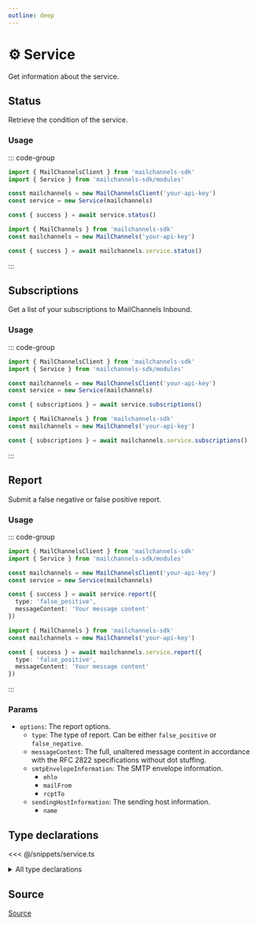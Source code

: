 ```yaml
---
outline: deep
---
```


# ⚙️ Service <Badge type="tip" text="module" /> <Badge type="tip" text="Inbound API" />

<!-- #region description -->
Get information about the service.
<!-- #endregion description -->

## Status <Badge type="info" text="method" />

Retrieve the condition of the service.

### Usage

::: code-group
```ts [modular.ts]
import { MailChannelsClient } from 'mailchannels-sdk'
import { Service } from 'mailchannels-sdk/modules'

const mailchannels = new MailChannelsClient('your-api-key')
const service = new Service(mailchannels)

const { success } = await service.status()
```

```ts [full.ts]
import { MailChannels } from 'mailchannels-sdk'
const mailchannels = new MailChannels('your-api-key')

const { success } = await mailchannels.service.status()
```
:::

## Subscriptions <Badge type="info" text="method" />

Get a list of your subscriptions to MailChannels Inbound.

### Usage

::: code-group
```ts [modular.ts]
import { MailChannelsClient } from 'mailchannels-sdk'
import { Service } from 'mailchannels-sdk/modules'

const mailchannels = new MailChannelsClient('your-api-key')
const service = new Service(mailchannels)

const { subscriptions } = await service.subscriptions()
```

```ts [full.ts]
import { MailChannels } from 'mailchannels-sdk'
const mailchannels = new MailChannels('your-api-key')

const { subscriptions } = await mailchannels.service.subscriptions()
```
:::

## Report <Badge type="info" text="method" />

Submit a false negative or false positive report.

### Usage

::: code-group
```ts [modular.ts]
import { MailChannelsClient } from 'mailchannels-sdk'
import { Service } from 'mailchannels-sdk/modules'

const mailchannels = new MailChannelsClient('your-api-key')
const service = new Service(mailchannels)

const { success } = await service.report({
  type: 'false_positive',
  messageContent: 'Your message content'
})
```

```ts [full.ts]
import { MailChannels } from 'mailchannels-sdk'
const mailchannels = new MailChannels('your-api-key')

const { success } = await mailchannels.service.report({
  type: 'false_positive',
  messageContent: 'Your message content'
})
```
:::

### Params

- `options`: The report options.
  - `type`: The type of report. Can be either `false_positive` or `false_negative`.
  - `messageContent`: The full, unaltered message content in accordance with the RFC 2822 specifications without dot stuffing.
  - `smtpEnvelopeInformation`: The SMTP envelope information.
    - `ehlo`
    - `mailFrom`
    - `rcptTo`
  - `sendingHostInformation`: The sending host information.
    - `name`

## Type declarations

<<< @/snippets/service.ts

<details>
  <summary>All type declarations</summary>

  **Success Response**

  <<< @/snippets/success-response.ts

  **Subscriptions type declarations**

  <<< @/snippets/service-subscriptions-response.ts

  **Report type declarations**

  <<< @/snippets/service-report-options.ts
</details>

## Source

[Source](https://github.com/Yizack/mailchannels/tree/main/src/modules/service.ts)
